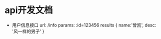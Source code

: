 # api开发文档

- 用户信息接口
  url: /info
  params: :id=123456
  results
  {
      name:'曾凯',
      desc: '风一样的男子'
  }
